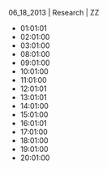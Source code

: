 06_18_2013 | Research | ZZ 
* 01:01:01
* 02:01:00
* 03:01:00
* 08:01:00
* 09:01:00
* 10:01:00
* 11:01:00
* 12:01:01
* 13:01:01
* 14:01:00
* 15:01:00
* 16:01:01
* 17:01:00
* 18:01:00
* 19:01:00
* 20:01:00
